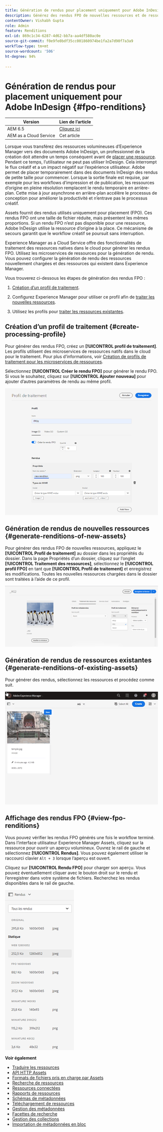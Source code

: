 ```yaml
---
title: Génération de rendus pour placement uniquement pour Adobe InDesign
description: Générez des rendus FPO de nouvelles ressources et de ressources existantes à l’aide du workflow Experience Manager Assets et d’ImageMagick.
contentOwner: Vishabh Gupta
role: Admin
feature: Renditions
exl-id: 869c1c34-6287-4d62-bb7a-aa4df580ac0e
source-git-commit: f0e9fe0bdf35cc001860974be1fa2a7d90f7a3a9
workflow-type: tm+mt
source-wordcount: '506'
ht-degree: 94%

---
```


# Génération de rendus pour placement uniquement pour Adobe InDesign {#fpo-renditions}

| Version | Lien de l’article |
| -------- | ---------------------------- |
| AEM 6.5 | [Cliquez ici](https://experienceleague.adobe.com/docs/experience-manager-65/assets/administer/configure-fpo-renditions.html?lang=en) |
| AEM as a Cloud Service | Cet article |

Lorsque vous transférez des ressources volumineuses d’Experience Manager vers des documents Adobe InDesign, un professionnel de la création doit attendre un temps conséquent avant de [placer une ressource](https://helpx.adobe.com/fr/indesign/using/placing-graphics.html). Pendant ce temps, l’utilisateur ne peut pas utiliser InDesign. Cela interrompt le flux créatif et a un impact négatif sur l’expérience utilisateur. Adobe permet de placer temporairement dans des documents InDesign des rendus de petite taille pour commencer. Lorsque la sortie finale est requise, par exemple pour les workflows d’impression et de publication, les ressources d’origine en pleine résolution remplacent le rendu temporaire en arrière-plan. Cette mise à jour asynchrone en arrière-plan accélère le processus de conception pour améliorer la productivité et n’entrave pas le processus créatif.

Assets fournit des rendus utilisés uniquement pour placement (FPO). Ces rendus FPO ont une taille de fichier réduite, mais présentent les mêmes proportions. Si un rendu FPO n’est pas disponible pour une ressource, Adobe InDesign utilise la ressource d’origine à la place. Ce mécanisme de secours garantit que le workflow créatif se poursuit sans interruption.

Experience Manager as a Cloud Service offre des fonctionnalités de traitement des ressources natives dans le cloud pour générer les rendus FPO. Utilisez les microservices de ressources pour la génération de rendu. Vous pouvez configurer la génération de rendu des ressources nouvellement chargées et des ressources qui existent dans Experience Manager.

Vous trouverez ci-dessous les étapes de génération des rendus FPO :

1. [Création d’un profil de traitement](#create-processing-profile).

1. Configurez Experience Manager pour utiliser ce profil afin de [traiter les nouvelles ressources](#generate-renditions-of-new-assets).
1. Utilisez les profils pour [traiter les ressources existantes](#generate-renditions-of-existing-assets).

## Création d’un profil de traitement {#create-processing-profile}

Pour générer des rendus FPO, créez un **[!UICONTROL profil de traitement]**. Les profils utilisent des microservices de ressources natifs dans le cloud pour le traitement. Pour plus d’informations, voir [Création de profils de traitement pour les microservices de ressources](asset-microservices-configure-and-use.md).

Sélectionnez **[!UICONTROL Créer le rendu FPO]** pour générer le rendu FPO. Si vous le souhaitez, cliquez sur **[!UICONTROL Ajouter nouveau]** pour ajouter d’autres paramètres de rendu au même profil.

![create-processing-profile-fpo-renditions](assets/create-processing-profile-fpo-renditions.png)

## Génération de rendus de nouvelles ressources {#generate-renditions-of-new-assets}

Pour générer des rendus FPO de nouvelles ressources, appliquez le **[!UICONTROL Profil de traitement]** au dossier dans les propriétés du dossier. Dans la page Propriétés d’un dossier, cliquez sur l’onglet **[!UICONTROL Traitement des ressources]**, sélectionnez le **[!UICONTROL profil FPO]** en tant que **[!UICONTROL Profil de traitement]** et enregistrez les modifications. Toutes les nouvelles ressources chargées dans le dossier sont traitées à l’aide de ce profil.

![add-fpo-rendition](assets/add-fpo-rendition.png)


## Génération de rendus de ressources existantes {#generate-renditions-of-existing-assets}

Pour générer des rendus, sélectionnez les ressources et procédez comme suit.

![fpo-existing-asset-reprocess](assets/fpo-existing-asset-reprocess.gif)


## Affichage des rendus FPO {#view-fpo-renditions}

Vous pouvez vérifier les rendus FPO générés une fois le workflow terminé. Dans l’interface utilisateur Experience Manager Assets, cliquez sur la ressource pour ouvrir un aperçu volumineux. Ouvrez le rail de gauche et sélectionnez **[!UICONTROL Rendus]**. Vous pouvez également utiliser le raccourci clavier `Alt + 3` lorsque l’aperçu est ouvert.

Cliquez sur **[!UICONTROL Rendu FPO]** pour charger son aperçu. Vous pouvez éventuellement cliquer avec le bouton droit sur le rendu et l’enregistrer dans votre système de fichiers. Recherchez les rendus disponibles dans le rail de gauche.

![rendition_list](assets/list-renditions.png)

**Voir également**

* [Traduire les ressources](translate-assets.md)
* [API HTTP Assets](mac-api-assets.md)
* [Formats de fichiers pris en charge par Assets](file-format-support.md)
* [Recherche de ressources](search-assets.md)
* [Ressources connectées](use-assets-across-connected-assets-instances.md)
* [Rapports de ressources](asset-reports.md)
* [Schémas de métadonnées](metadata-schemas.md)
* [Téléchargement de ressources](download-assets-from-aem.md)
* [Gestion des métadonnées](manage-metadata.md)
* [Facettes de recherche](search-facets.md)
* [Gestion des collections](manage-collections.md)
* [Importation de métadonnées en bloc](metadata-import-export.md)
